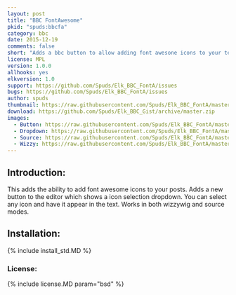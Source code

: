 ```yaml
---
layout: post
title: "BBC FontAwesome"
pkid: "spuds:bbcfa"
category: bbc
date: 2015-12-19
comments: false
short: "Adds a bbc button to allow adding font awesone icons to your text"
license: MPL
version: 1.0.0
allhooks: yes
elkversion: 1.0
support: https://github.com/Spuds/Elk_BBC_FontA/issues
bugs: https://github.com/Spuds/Elk_BBC_FontA/issues
author: spuds
thumbnail: https://raw.githubusercontent.com/Spuds/Elk_BBC_FontA/master/images/icon128-2x.png
download: https://github.com/Spuds/Elk_BBC_Gist/archive/master.zip
images:
  - Button: https://raw.githubusercontent.com/Spuds/Elk_BBC_FontA/master/images/fa-button.jpg
  - Dropdown: https://raw.githubusercontent.com/Spuds/Elk_BBC_FontA/master/images/fa-dropdown.jpg
  - Source: https://raw.githubusercontent.com/Spuds/Elk_BBC_FontA/master/images/fa-source.jpg
  - Wizzy: https://raw.githubusercontent.com/Spuds/Elk_BBC_FontA/master/images/fa-wizzy.jpg
---
```


## Introduction:
This adds the ability to add font awesome icons to your posts.  Adds a new button to the editor
which shows a icon selection dropdown.  You can select any icon and have it appear in the text.  Works
in both wizzywig and source modes.

## Installation:
{% include install_std.MD %}

### License:
{% include license.MD param="bsd" %}